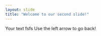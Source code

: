 ```yaml
---
layout: slide
title: "Welcome to our second slide!"
---
```

Your text fsfs
Use the left arrow to go back!
